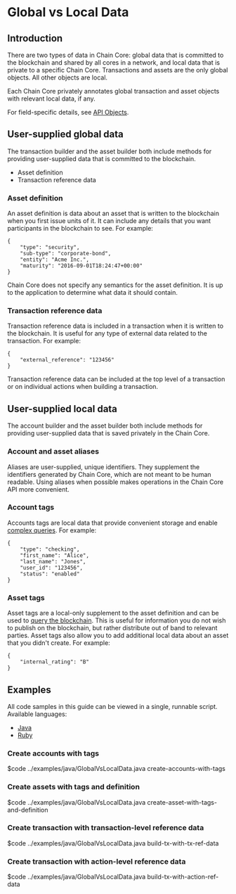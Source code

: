 # Global vs Local Data

## Introduction

There are two types of data in Chain Core: global data that is committed to the blockchain and shared by all cores in a network, and local data that is private to a specific Chain Core. Transactions and assets are the only global objects. All other objects are local.

Each Chain Core privately annotates global transaction and asset objects with relevant local data, if any.

For field-specific details, see [API Objects](../reference/api-objects.md).

## User-supplied global data

The transaction builder and the asset builder both include methods for providing user-supplied data that is committed to the blockchain.

* Asset definition
* Transaction reference data

### Asset definition

An asset definition is data about an asset that is written to the blockchain when you first issue units of it. It can include any details that you want participants in the blockchain to see. For example:

```
{
    "type": "security",
    "sub-type": "corporate-bond",
    "entity": "Acme Inc.",
    "maturity": "2016-09-01T18:24:47+00:00"
}
```

Chain Core does not specify any semantics for the asset definition. It is up to the application to determine what data it should contain.

### Transaction reference data

Transaction reference data is included in a transaction when it is written to the blockchain. It is useful for any type of external data related to the transaction. For example:

```
{
    "external_reference": "123456"
}
```

Transaction reference data can be included at the top level of a transaction or on individual actions when building a transaction.

## User-supplied local data

The account builder and the asset builder both include methods for providing user-supplied data that is saved privately in the Chain Core.

### Account and asset aliases

Aliases are user-supplied, unique identifiers. They supplement the identifiers generated by Chain Core, which are not meant to be human readable. Using aliases when possible makes operations in the Chain Core API more convenient.

### Account tags

Accounts tags are local data that provide convenient storage and enable [complex queries](../build-applications/queries.md). For example:

```
{
    "type": "checking",
    "first_name": "Alice",
    "last_name": "Jones",
    "user_id": "123456",
    "status": "enabled"
}
```

### Asset tags

Asset tags are a local-only supplement to the asset definition and can be used to [query the blockchain](../build-applications/queries.md). This is useful for information you do not wish to publish on the blockchain, but rather distribute out of band to relevant parties. Asset tags also allow you to add additional local data about an asset that you didn't create. For example:

```
{
    "internal_rating": "B"
}
```

## Examples

All code samples in this guide can be viewed in a single, runnable script. Available languages:

- [Java](../examples/java/GlobalVsLocalData.java)
- [Ruby](../examples/ruby/global_vs_local_data.rb)

### Create accounts with tags

$code ../examples/java/GlobalVsLocalData.java create-accounts-with-tags

### Create assets with tags and definition

$code ../examples/java/GlobalVsLocalData.java create-asset-with-tags-and-definition

### Create transaction with transaction-level reference data

$code ../examples/java/GlobalVsLocalData.java build-tx-with-tx-ref-data

### Create transaction with action-level reference data

$code ../examples/java/GlobalVsLocalData.java build-tx-with-action-ref-data
